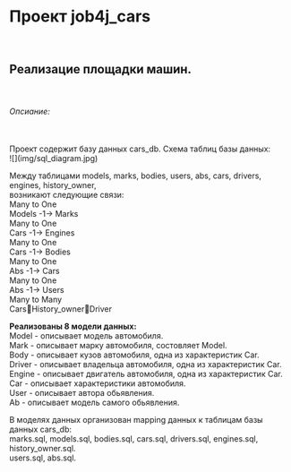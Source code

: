 <h1>Проект job4j_cars</h1><br>
<h2>Реализацие площадки машин.</h2><br>

<h6>Опсиание:</h6><br>
Проект содержит базу данных cars_db.
Схема таблиц базы данных: <br>
![](img/sql_diagram.jpg) <br>

Между таблицами models, marks, bodies, users, abs, cars, drivers, engines, history_owner, <br>
возникают следующие связи: <br>
Many to One <br>
Models -1-> Marks <br>
Many to One <br>
Cars -1-> Engines <br>
Many to One <br>
Cars -1-> Bodies <br>
Many to One <br>
Abs -1-> Cars <br>
Many to One <br>
Abs -1-> Users <br>
Many to Many <br>
CarsHistory_ownerDriver <br>

<b>Реализованы 8 модели данных:</b><br>
Model - описывает модель автомобиля. <br>
Mark - описывает марку автомобиля, состовляет Model. <br>
Body - описывает кузов автомобиля, одна из характеристик Car. <br>
Driver - описывает владельца автомобиля, одна из характеристик Car. <br>
Engine - описывает двигатель автомобиля, одна из характеристик Car. <br>
Car - описывает характеристики автомобиля.<br>
User - описывает автора обьявления. <br>
Ab - описывает модель самого обьявления. <br>

В моделях данных организован mapping данных к таблицам базы данных cars_db: <br>
marks.sql, models.sql, bodies.sql, cars.sql, drivers.sql, engines.sql, history_owner.sql. <br>
users.sql, abs.sql. <br>